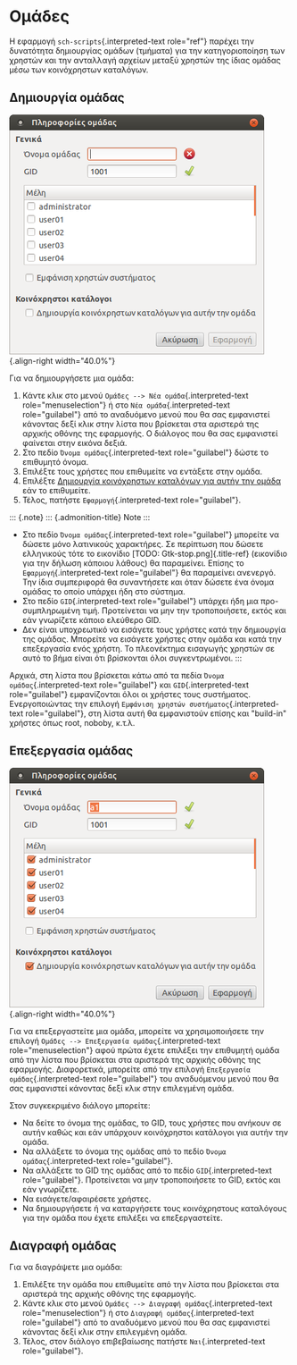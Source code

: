 Ομάδες
======

Η εφαρμογή `sch-scripts`{.interpreted-text role="ref"} παρέχει την
δυνατότητα δημιουργίας ομάδων (τμήματα) για την κατηγοριοποίηση των
χρηστών και την ανταλλαγή αρχείων μεταξύ χρηστών της ίδιας ομάδας μέσω
των κοινόχρηστων καταλόγων.

Δημιουργία ομάδας
-----------------

![image](images/groups-create.png){.align-right width="40.0%"}

Για να δημιουργήσετε μια ομάδα:

1.  Κάντε κλικ στο μενού `Ομάδες --> Νέα ομάδα`{.interpreted-text
    role="menuselection"} ή στο `Νέα ομάδα`{.interpreted-text
    role="guilabel"} από το αναδυόμενο μενού που θα σας εμφανιστεί
    κάνοντας δεξί κλικ στην λίστα που βρίσκεται στα αριστερά της αρχικής
    οθόνης της εφαρμογής. Ο διάλογος που θα σας εμφανιστεί φαίνεται στην
    εικόνα δεξιά.
2.  Στο πεδίο `Όνομα ομάδας`{.interpreted-text role="guilabel"} δώστε το
    επιθυμητό όνομα.
3.  Επιλέξτε τους χρήστες που επιθυμείτε να εντάξετε στην ομάδα.
4.  Επιλέξτε [Δημιουργία κοινόχρηστων καταλόγων για αυτήν την
    ομάδα](shared-folders) εάν το επιθυμείτε.
5.  Τέλος, πατήστε `Εφαρμογή`{.interpreted-text role="guilabel"}.

::: {.note}
::: {.admonition-title}
Note
:::

-   Στο πεδίο `Όνομα ομάδας`{.interpreted-text role="guilabel"} μπορείτε
    να δώσετε μόνο λατινικούς χαρακτήρες. Σε περίπτωση που δώσετε
    ελληνικούς τότε το εικονίδιο [TODO: Gtk-stop.png]{.title-ref}
    (εικονίδιο για την δήλωση κάποιου λάθους) θα παραμείνει. Επίσης το
    `Εφαρμογή`{.interpreted-text role="guilabel"} θα παραμείνει
    ανενεργό. Την ίδια συμπεριφορά θα συναντήσετε και όταν δώσετε ένα
    όνομα ομάδας το οποίο υπάρχει ήδη στο σύστημα.
-   Στο πεδίο `GID`{.interpreted-text role="guilabel"} υπάρχει ήδη μια
    προ-συμπληρωμένη τιμή. Προτείνεται να μην την τροποποιήσετε, εκτός
    και εάν γνωρίζετε κάποιο ελεύθερο GID.
-   Δεν είναι υποχρεωτικό να εισάγετε τους χρήστες κατά την δημιουργία
    της ομάδας. Μπορείτε να εισάγετε χρήστες στην ομάδα και κατά την
    επεξεργασία ενός χρήστη. Το πλεονέκτημα εισαγωγής χρηστών σε αυτό το
    βήμα είναι ότι βρίσκονται όλοι συγκεντρωμένοι.
:::

Αρχικά, στη λίστα που βρίσκεται κάτω από τα πεδία
`Όνομα ομάδας`{.interpreted-text role="guilabel"} και
`GID`{.interpreted-text role="guilabel"} εμφανίζονται όλοι οι χρήστες
τους συστήματος. Ενεργοποιώντας την επιλογή
`Εμφάνιση χρηστών συστήματος`{.interpreted-text role="guilabel"}, στη
λίστα αυτή θα εμφανιστούν επίσης και \"build-in\" χρήστες όπως root,
noboby, κ.τ.λ.

Επεξεργασία ομάδας
------------------

![image](images/groups-edit.png){.align-right width="40.0%"}

Για να επεξεργαστείτε μια ομάδα, μπορείτε να χρησιμοποιήσετε την επιλογή
`Ομάδες --> Επεξεργασία ομάδας`{.interpreted-text role="menuselection"}
αφού πρώτα έχετε επιλέξει την επιθυμητή ομάδα από την λίστα που
βρίσκεται στα αριστερά της αρχικής οθόνης της εφαρμογής. Διαφορετικά,
μπορείτε από την επιλογή `Επεξεργασία
ομάδας`{.interpreted-text role="guilabel"} του αναδυόμενου μενού που θα
σας εμφανιστεί κάνοντας δεξί κλικ στην επιλεγμένη ομάδα.

Στον συγκεκριμένο διάλογο μπορείτε:

-   Να δείτε το όνομα της ομάδας, το GID, τους χρήστες που ανήκουν σε
    αυτήν καθώς και εάν υπάρχουν κοινόχρηστοι κατάλογοι για αυτήν την
    ομάδα.
-   Να αλλάξετε το όνομα της ομάδας από το πεδίο
    `Όνομα ομάδας`{.interpreted-text role="guilabel"}.
-   Να αλλάξετε το GID της ομάδας από το πεδίο `GID`{.interpreted-text
    role="guilabel"}. Προτείνεται να μην τροποποιήσετε το GID, εκτός και
    εάν γνωρίζετε.
-   Να εισάγετε/αφαιρέσετε χρήστες.
-   Να δημιουργήσετε ή να καταργήσετε τους κοινόχρηστους καταλόγους για
    την ομάδα που έχετε επιλέξει να επεξεργαστείτε.

Διαγραφή ομάδας
---------------

Για να διαγράψετε μια ομάδα:

1.  Επιλέξτε την ομάδα που επιθυμείτε από την λίστα που βρίσκεται στα
    αριστερά της αρχικής οθόνης της εφαρμογής.
2.  Κάντε κλικ στο μενού `Ομάδες --> Διαγραφή ομάδας`{.interpreted-text
    role="menuselection"} ή στο `Διαγραφή ομάδας`{.interpreted-text
    role="guilabel"} από το αναδυόμενο μενού που θα σας εμφανιστεί
    κάνοντας δεξί κλικ στην επιλεγμένη ομάδα.
3.  Τέλος, στον διάλογο επιβεβαίωσης πατήστε `Ναι`{.interpreted-text
    role="guilabel"}.
